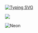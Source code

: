 [![Typing SVG](https://readme-typing-svg.herokuapp.com?color=%2336BCF7&lines=Hi+there+✨)](https://git.io/typing-svg)

![](https://komarev.com/ghpvc/?username=GeekNekoS&color=orange)

<p>
<img alt="Neon" src="https://drive.google.com/uc?export=download&amp;id=1gWw5rNMNYMrpw93YHjC11Ot-lDV75yFG">
</p>

<!--- nothing changed -->
